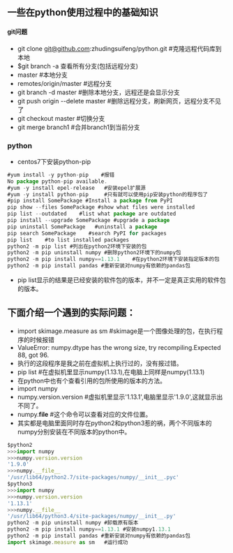 ## 一些在python使用过程中的基础知识
#### git问题
- git clone git@github.com:zhudingsuifeng/python.git  #克隆远程代码库到本地
- $git branch -a 查看所有分支(包括远程分支)
- master   #本地分支
- remotes/origin/master #远程分支
- git branch -d master   #删除本地分支，远程还是会显示分支
- git push origin --delete master  #删除远程分支，刷新网页，远程分支不见了
- git checkout master    #切换分支
- git merge branch1     #合并branch1到当前分支
### python
- centos7下安装python-pip
```javascript 
#yum install -y python-pip    #报错
No package python-pip available.
#yum -y install epel-release   #安装epel扩展源
#yum -y install python-pip     #只有就可以使用pip安装python的程序包了
#pip install SomePackage #Install a package from PyPI
pip show --files SomePackage #show what files were installed
pip list --outdated    #list what package are outdated
pip install --upgrade SomePackage #upgrade a package
pip uninstall SomePackage   #uninstall a package
pip search SomePackage    #search PyPI for packages
pip list    #to list installed packages
python2 -m pip list #列出在python2环境下安装的包
python2 -m pip uninstall numpy #删除python2环境下的numpy包
python2 -m pip install numpy==1.13.1    #在python2环境下安装指定版本的包
python2 -m pip install pandas #重新安装对numpy有依赖的pandas包
```
- pip list显示的结果是已经安装的软件包的版本，并不一定是真正实用的软件包的版本。
## 下面介绍一个遇到的实际问题：
- import skimage.measure as sm   #skimage是一个图像处理的包，在执行程序的时候报错
- ValueError: numpy.dtype has the wrong size, try recompiling.Expected 88, got 96.
- 执行的这段程序是我之前在虚拟机上执行过的，没有报过错。
- pip list #在虚拟机里显示numpy(1.13.1),在电脑上同样是numpy(1.13.1)
- 在python中也有个查看引用的包所使用的版本的方法。
- import numpy
- numpy.version.version #虚拟机里显示'1.13.1',电脑里显示'1.9.0',这就显示出不同了。
- numpy.__file__   #这个命令可以查看对应的文件位置。
- 其实都是电脑里面同时存在python2和python3惹的祸，两个不同版本的numpy分别安装在不同版本的python中。
```javascript
$python2
>>>import numpy
>>>numpy.version.version
'1.9.0'
>>>numpy.__file__
'/usr/lib64/python2.7/site-packages/numpy/__init__.pyc'
$python3
>>>import numpy
>>>numpy.version.version
'1.13.1'
>>>numpy.__file__
'/usr/lib64/python3.4/site-packages/numpy/__init__.py'
python2 -m pip uninstall numpy #卸载原有版本
python2 -m pip install numpy==1.13.1 #安装numpy1.13.1
python2 -m pip install pandas #重新安装对numpy有依赖的pandas包
import skimage.measure as sm   #运行成功
``` 
